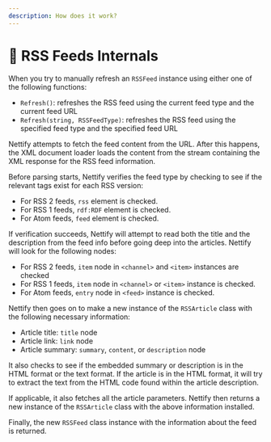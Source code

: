 ```yaml
---
description: How does it work?
---
```


# 📰 RSS Feeds Internals

When you try to manually refresh an `RSSFeed` instance using either one of the following functions:

* `Refresh()`: refreshes the RSS feed using the current feed type and the current feed URL
* `Refresh(string, RSSFeedType)`: refreshes the RSS feed using the specified feed type and the specified feed URL

Nettify attempts to fetch the feed content from the URL. After this happens, the XML document loader loads the content from the stream containing the XML response for the RSS feed information.

Before parsing starts, Nettify verifies the feed type by checking to see if the relevant tags exist for each RSS version:

* For RSS 2 feeds, `rss` element is checked.
* For RSS 1 feeds, `rdf:RDF` element is checked.
* For Atom feeds, `feed` element is checked.

If verification succeeds, Nettify will attempt to read both the title and the description from the feed info before going deep into the articles. Nettify will look for the following nodes:

* For RSS 2 feeds, `item` node in `<channel>` and `<item>` instances are checked
* For RSS 1 feeds, `item` node in `<channel>` or `<item>` instance is checked.
* For Atom feeds, `entry` node in `<feed>` instance is checked.

Nettify then goes on to make a new instance of the `RSSArticle` class with the following necessary information:

* Article title: `title` node
* Article link: `link` node
* Article summary: `summary`, `content`, or `description` node

It also checks to see if the embedded summary or description is in the HTML format or the text format. If the article is in the HTML format, it will try to extract the text from the HTML code found within the article description.

If applicable, it also fetches all the article parameters. Nettify then returns a new instance of the `RSSArticle` class with the above information installed.

Finally, the new `RSSFeed` class instance with the information about the feed is returned.
